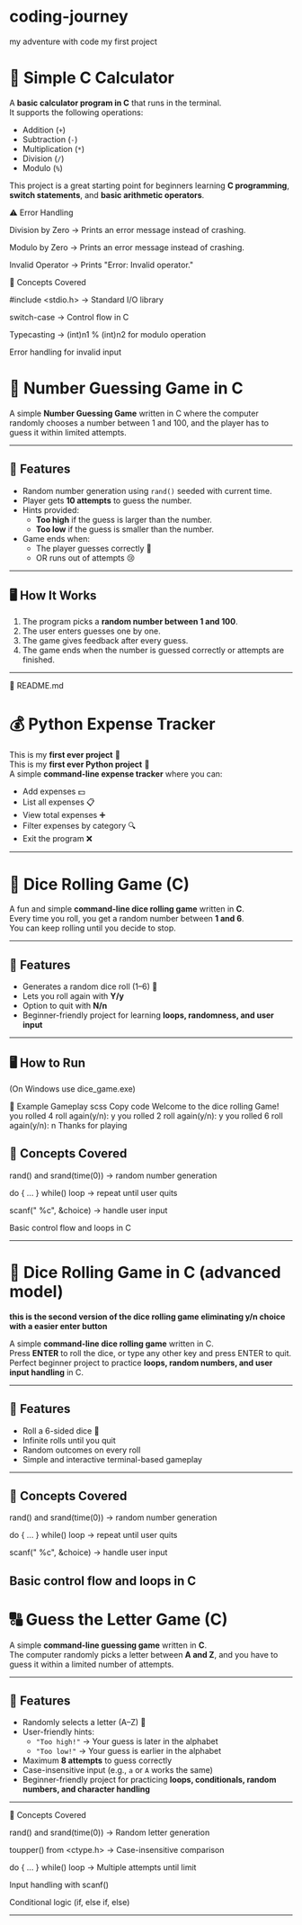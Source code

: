 # coding-journey
my adventure with code
my first project
# 🧮 Simple C Calculator

A **basic calculator program in C** that runs in the terminal.  
It supports the following operations:
- Addition (`+`)
- Subtraction (`-`)
- Multiplication (`*`)
- Division (`/`)
- Modulo (`%`)

This project is a great starting point for beginners learning **C programming**, **switch statements**, and **basic arithmetic operators**.

⚠️ Error Handling

Division by Zero → Prints an error message instead of crashing.

Modulo by Zero → Prints an error message instead of crashing.

Invalid Operator → Prints "Error: Invalid operator."

📖 Concepts Covered

#include <stdio.h> → Standard I/O library

switch-case → Control flow in C

Typecasting → (int)n1 % (int)n2 for modulo operation

Error handling for invalid input

# 🎯 Number Guessing Game in C

A simple **Number Guessing Game** written in C where the computer randomly chooses a number between 1 and 100, and the player has to guess it within limited attempts.

---

## 📌 Features
- Random number generation using `rand()` seeded with current time.
- Player gets **10 attempts** to guess the number.
- Hints provided:
  - **Too high** if the guess is larger than the number.
  - **Too low** if the guess is smaller than the number.
- Game ends when:
  - The player guesses correctly 🎉
  - OR runs out of attempts 😢

---

## 🖥️ How It Works
1. The program picks a **random number between 1 and 100**.
2. The user enters guesses one by one.
3. The game gives feedback after every guess.
4. The game ends when the number is guessed correctly or attempts are finished.

---

📄 README.md
# 💰 Python Expense Tracker

This is my **first ever  project** 🎉  
This is my **first ever Python project** 🎉  
A simple **command-line expense tracker** where you can:
- Add expenses 💵
- List all expenses 📋
- View total expenses ➕
- Filter expenses by category 🔍
- Exit the program ❌

---
 # 🎲 Dice Rolling Game (C)

A fun and simple **command-line dice rolling game** written in **C**.  
Every time you roll, you get a random number between **1 and 6**.  
You can keep rolling until you decide to stop.  

---

## 🚀 Features
- Generates a random dice roll (1–6) 🎲  
- Lets you roll again with **Y/y**  
- Option to quit with **N/n**  
- Beginner-friendly project for learning **loops, randomness, and user input**  

---

## 🖥️ How to Run


(On Windows use dice_game.exe)

📝 Example Gameplay
scss
Copy code
Welcome to the dice rolling Game!
you rolled 4
roll again(y/n): y
you rolled 2
roll again(y/n): y
you rolled 6
roll again(y/n): n
Thanks for playing

## 📖 Concepts Covered
rand() and srand(time(0)) → random number generation

do { ... } while() loop → repeat until user quits

scanf(" %c", &choice) → handle user input

Basic control flow and loops in C

---

# 🎲 Dice Rolling Game in C (advanced model)

**this is the second version of the dice rolling game eliminating y/n choice with a easier enter button**

A simple **command-line dice rolling game** written in C.  
Press **ENTER** to roll the dice, or type any other key and press ENTER to quit.  
Perfect beginner project to practice **loops, random numbers, and user input handling** in C.

---

## 🚀 Features
- Roll a 6-sided dice 🎲
- Infinite rolls until you quit
- Random outcomes on every roll
- Simple and interactive terminal-based gameplay

---

## 📖 Concepts Covered
rand() and srand(time(0)) → random number generation

do { ... } while() loop → repeat until user quits

scanf(" %c", &choice) → handle user input

Basic control flow and loops in C
---
# 🔠 Guess the Letter Game (C)

A simple **command-line guessing game** written in **C**.  
The computer randomly picks a letter between **A and Z**, and you have to guess it within a limited number of attempts.

---

## 🚀 Features
- Randomly selects a letter (A–Z) 🎯  
- User-friendly hints:  
  - `"Too high!"` → Your guess is later in the alphabet  
  - `"Too low!"` → Your guess is earlier in the alphabet  
- Maximum **8 attempts** to guess correctly  
- Case-insensitive input (e.g., `a` or `A` works the same)  
- Beginner-friendly project for practicing **loops, conditionals, random numbers, and character handling**  

---
📖 Concepts Covered

rand() and srand(time(0)) → Random letter generation

toupper() from <ctype.h> → Case-insensitive comparison

do { ... } while() loop → Multiple attempts until limit

Input handling with scanf()

Conditional logic (if, else if, else)

---
